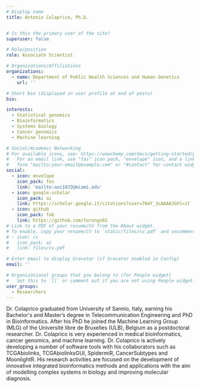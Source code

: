 ```yaml
---
# Display name
title: Antonio Colaprico, Ph.D.


# Is this the primary user of the site?
superuser: false

# Role/position
role: Associate Scientist

# Organizations/Affiliations
organizations:
  - name: Department of Public Health Sciences and Human Genetics
    url: ''

# Short bio (displayed in user profile at end of posts)
bio: 

interests:
  - Statistical genomics
  - Bioinformatics
  - Systems biology
  - Cancer genomics
  - Machine learning

# Social/Academic Networking
# For available icons, see: https://wowchemy.com/docs/getting-started/page-builder/#icons
#   For an email link, use "fas" icon pack, "envelope" icon, and a link in the
#   form "mailto:your-email@example.com" or "#contact" for contact widget.
social:
  - icon: envelope
    icon_pack: fas
    link: 'mailto:axc1833@miami.edu'
  - icon: google-scholar
    icon_pack: ai
    link: https://scholar.google.it/citations?user=76mY_3cAAAAJ&hl=it
  - icon: github
    icon_pack: fab
    link: https://github.com/torongs82
# Link to a PDF of your resume/CV from the About widget.
# To enable, copy your resume/CV to `static/files/cv.pdf` and uncomment the lines below.
# - icon: cv
#   icon_pack: ai
#   link: files/cv.pdf

# Enter email to display Gravatar (if Gravatar enabled in Config)
email: ''

# Organizational groups that you belong to (for People widget)
#   Set this to `[]` or comment out if you are not using People widget.
user_groups:
  - Researchers
---
```


Dr. Colaprico graduated from University of Sannio, Italy, earning his Bachelor's and Master’s degree in Telecommunication Engineering and PhD in Bioinformatics. After his PhD he joined the Machine Learning Group (MLG) of the Université libre de Bruxelles (ULB), Belgium as a postdoctoral researcher. Dr. Colaprico is very experienced in medical bioinformatics, cancer genomics, and machine learning. Dr. Colaprico is actively developing a number of software tools with his collaborators such as TCGAbiolinks, TCGAbiolinksGUI, SpidermiR, CancerSubtypes and MoonlightR. His research activities are focused on the development of innovative integrated bioinformatics methods and applications with the aim of modelling complex systems in biology and improving molecular diagnosis.
